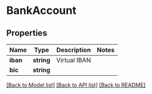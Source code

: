 # BankAccount

## Properties
Name | Type | Description | Notes
------------ | ------------- | ------------- | -------------
**iban** | **string** | Virtual IBAN | 
**bic** | **string** |  | 

[[Back to Model list]](../README.md#documentation-for-models) [[Back to API list]](../README.md#documentation-for-api-endpoints) [[Back to README]](../README.md)


